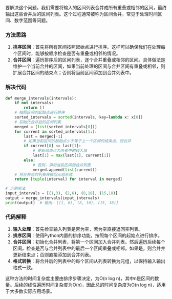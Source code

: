 要解决这个问题，我们需要将输入的区间列表合并成所有重叠或相邻的区间，最终输出这些合并后的区间列表。这个过程通常被称为区间合并，常见于处理时间区间、数字范围等问题。

### 方法思路
1. **排序区间**：首先将所有区间按照起始点进行排序。这样可以确保我们在处理每个区间时，能够按顺序检查是否有重叠或相邻的情况。
2. **合并区间**：遍历排序后的区间列表，逐个合并重叠或相邻的区间。具体做法是维护一个当前合并的区间，如果当前处理的区间与合并区间有重叠或相邻，则扩展合并区间的结束点；否则将当前区间添加到合并列表中。

### 解决代码
```python
def merge_intervals(intervals):
    if not intervals:
        return []
    # 按照区间的起始点进行排序
    sorted_intervals = sorted(intervals, key=lambda x: x[0])
    # 初始化合并后的区间列表
    merged = [list(sorted_intervals[0])]
    for current in sorted_intervals[1:]:
        last = merged[-1]
        # 如果当前区间的起始点小于等于上一个区间的结束点，则合并
        if current[0] <= last[1]:
            # 更新结束点为两者中的较大值
            last[1] = max(last[1], current[1])
        else:
            # 否则，添加当前区间到合并列表
            merged.append(list(current))
    # 将合并后的列表转换回元组形式
    return [tuple(interval) for interval in merged]

# 示例用法
input_intervals = [(1,3), (2,6), (8,10), (15,18)]
output = merge_intervals(input_intervals)
print(output)  # 输出: [(1, 6), (8, 10), (15, 18)]
```

### 代码解释
1. **输入处理**：首先检查输入列表是否为空，若为空直接返回空列表。
2. **排序区间**：使用Python内置的排序功能，按照每个区间的起始点进行排序。
3. **合并区间**：初始化合并列表，将第一个区间加入合并列表。然后遍历后续每个区间，检查是否与合并列表中的最后一个区间重叠或相邻。如果是，则合并并更新结束点；否则直接添加到合并列表。
4. **格式转换**：将合并后的列表中的每个区间从列表转换为元组，以保持输入输出格式一致。

这种方法的时间复杂度主要由排序步骤决定，为O(n log n)，其中n是区间的数量。后续的线性遍历时间复杂度为O(n)，因此总的时间复杂度为O(n log n)，适用于大多数实际应用场景。